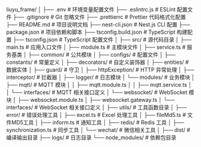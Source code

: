 liuyu_frame/
│
├── .env                   # 环境变量配置文件
├── .eslintrc.js           # ESLint 配置文件
├── .gitignore             # Git 忽略文件
├── .prettierrc            # Prettier 代码格式化配置
├── README.md              # 项目说明文档
├── nest-cli.json          # Nest.js CLI 配置
├── package.json           # 项目依赖和脚本
├── tsconfig.build.json    # TypeScript 构建配置
├── tsconfig.json          # TypeScript 配置文件
│
├── src/                   # 源代码目录
│   ├── main.ts            # 应用入口文件
│   ├── module.ts          # 主模块文件
│   ├── service.ts         # 服务基类
│   ├── common/            # 公共模块
│   ├── configs/           # 配置文件
│   ├── constants/         # 常量定义
│   ├── decorators/        # 自定义装饰器
│   ├── entities/          # 数据实体
│   ├── guard/             # 守卫
│   ├── httpException/     # HTTP 异常处理
│   ├── interceptor/       # 拦截器
│   ├── logger/            # 日志模块
│   └── modules/           # 业务模块
│       ├── mqtt/          # MQTT 模块
│       │   ├── mqtt.module.ts
│       │   ├── mqtt.service.ts
│       │   └── interfaces/ # MQTT 相关接口定义
│       └── websocket/     # WebSocket 模块
│           ├── websocket.module.ts
│           ├── websocket.gateway.ts
│           └── interfaces/ # WebSocket 相关接口定义
│
├── utils/                 # 工具函数目录
│   ├── error/             # 错误处理工具
│   ├── excel.ts           # Excel 处理工具
│   ├── fileMd5.ts         # 文件MD5工具
│   ├── inform.ts          # 通知工具
│   ├── redis/             # Redis 工具
│   ├── synchronization.ts # 同步工具
│   └── wechat/            # 微信相关工具
│
├── dist/                  # 编译输出目录
├── logs/                  # 日志目录
└── node_modules/          # 依赖包目录
